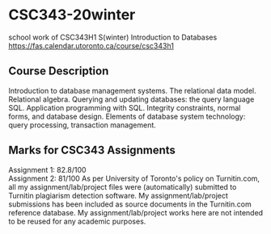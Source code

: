 # CSC343-20winter
school work of CSC343H1 S(winter) Introduction to Databases\
https://fas.calendar.utoronto.ca/course/csc343h1
## Course Description
Introduction to database management systems. The relational data model. Relational algebra. Querying and updating databases: the query language SQL. Application programming with SQL. Integrity constraints, normal forms, and database design. Elements of database system technology: query processing, transaction management.
## Marks for CSC343 Assignments
Assignment 1: 82.8/100 \
Assignment 2: 81/100
As per University of Toronto's policy on Turnitin.com, all my assignment/lab/project files were (automatically) submitted to Turnitin plagiarism detection software. My assignment/lab/project submissions has been included as source documents in the Turnitin.com reference database. My assignment/lab/project works here are not intended to be reused for any academic purposes.
